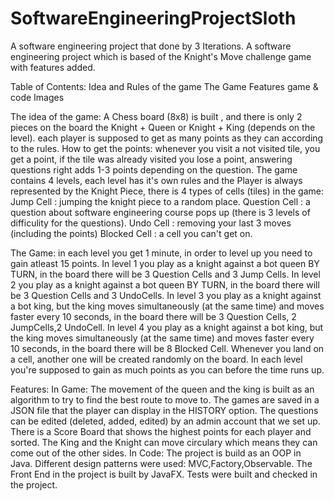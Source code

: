 # SoftwareEngineeringProjectSloth
A software engineering project that done by 3 Iterations.
A software engineering project which is based of the Knight's Move challenge game with features added.

Table of Contents:
Idea and Rules of the game
The Game
Features game & code
Images

The idea of the game:
A Chess board (8x8) is built , and there is only 2 pieces on the board the Knight + Queen or Knight + King (depends on the level).
each player is supposed to get as many points as they can according to the rules.
How to get the points: whenever you visit a not visited tile, you get a point, if the tile was already visited you lose a point, answering questions right adds 1-3 points depending on the question.
The game contains 4 levels, each level has it's own rules and the Player is always represented by the Knight Piece, there is 4 types of cells (tiles) in the game:
Jump Cell : jumping the knight piece to a random place.
Question Cell : a question about software engineering course pops up (there is 3 levels of difficulity for the questions).
Undo Cell : removing your last 3 moves (including the points)
Blocked Cell : a cell you can't get on.

The Game:
in each level you get 1 minute, in order to level up you need to gain atleast 15 points.
In level 1 you play as a knight against a bot queen BY TURN, in the board there will be 3 Question Cells and 3 Jump Cells.
In level 2 you play as a knight against a bot queen BY TURN, in the board there will be 3 Question Cells and 3 UndoCells.
In level 3 you play as a knight against a bot king, but the king moves simultaneously (at the same time) and moves faster every 10 seconds, in the board there will be 3 Question Cells, 2 JumpCells,2 UndoCell.
In level 4 you play as a knight against a bot king, but the king moves simultaneously (at the same time) and moves faster every 10 seconds, in the board there will be 8 Blocked Cell.
Whenever you land on a cell, another one will be created randomly on the board.
In each level you're supposed to gain as much points as you can before the time runs up.

Features:
In Game:
The movement of the queen and the king is built as an algorithm to try to find the best route to move to.
The games are saved in a JSON file that the player can display in the HISTORY option.
The questions can be edited (deleted, added, edited) by an admin account that we set up.
There is a Score Board that shows the highest points for each player and sorted.
The King and the Knight can move circulary which means they can come out of the other sides.
In Code:
The project is build as an OOP in Java.
Different design patterns were used: MVC,Factory,Observable.
The Front End in the project is built by JavaFX.
Tests were built and checked in the project.
